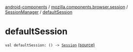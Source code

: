 [android-components](../../index.md) / [mozilla.components.browser.session](../index.md) / [SessionManager](index.md) / [defaultSession](./default-session.md)

# defaultSession

`val defaultSession: () -> `[`Session`](../-session/index.md) [(source)](https://github.com/mozilla-mobile/android-components/blob/master/components/browser/session/src/main/java/mozilla/components/browser/session/SessionManager.kt#L22)
